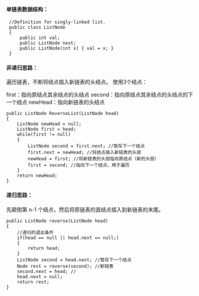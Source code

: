 #### 单链表数据结构：
```
 //Definition for singly-linked list.
 public class ListNode 
 {
     public int val;
     public ListNode next;
     public ListNode(int x) { val = x; }
 }
```

#### 非递归思路：
遍历链表，不断将结点插入新链表的头结点。 
使用3个结点：

first：指向原结点其余结点的头结点
second：指向原结点其余结点的头结点的下一个结点
newHead：指向新链表的头结点

```
public ListNode ReverseList(ListNode head) 
{
    ListNode newHead = null;
    ListNode first = head;
    while(first != null)
    {
        ListNode second = first.next; //暂存下一个结点
        first.next = newHead; //将结点插入新链表的头部
        newHead = first; //将新链表的头部指向首结点（新的头部）
        first = second; //指向下一个结点，用于遍历
    }        
    return newHead;
}
```

#### 递归思路： 
先颠倒第 n-1 个结点，然后将原链表的首结点插入到新链表的末尾。
```
public ListNode reverse(ListNode head)
{
    //递归的退出条件
    if(head == null || head.next == null;)
    {
        return head;
    }
    ListNode second = head.next; //暂存下一个结点
    Node rest = reverse(second); //新链表
    second.next = head; //
    head.next = null;
    return rest;
}
```
